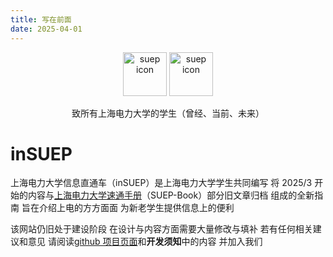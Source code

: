 ```yaml
---
title: 写在前面
date: 2025-04-01
---
```


<p style="text-align: center;">
    <img src="../static/imgs/logo.png" alt="suep icon" style="width: 70px; height: 70px"> 
    <img src="../static/imgs/name.png" alt="suep icon" style="height: 70px">
</p>
<p style="text-align: center;">致所有上海电力大学的学生（曾经、当前、未来）</p>

# inSUEP

上海电力大学信息直通车（inSUEP）是上海电力大学学生共同编写 将 2025/3 开始的内容与[上海电力大学速通手册](https://github.com/SUEP-Plus/SUEP-Book)（SUEP-Book）部分旧文章归档 组成的全新指南 旨在介绍上电的方方面面 为新老学生提供信息上的便利

该网站仍旧处于建设阶段 在设计与内容方面需要大量修改与填补 若有任何相关建议和意见 请阅读[github 项目页面](https://github.com/EmptyDust/InSUEP)和**开发须知**中的内容 并加入我们
